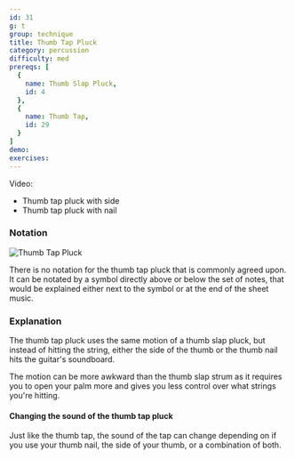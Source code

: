 ```yaml
---
id: 31
g: t
group: technique
title: Thumb Tap Pluck
category: percussion
difficulty: med
prereqs: [
  {
    name: Thumb Slap Pluck,
    id: 4
  },
  {
    name: Thumb Tap,
    id: 29
  }
]
demo: 
exercises:
---
```


Video:
- Thumb tap pluck with side
- Thumb tap pluck with nail

### Notation

![Thumb Tap Pluck]()

There is no notation for the thumb tap pluck that is commonly agreed upon. It can be notated by a symbol directly above or below the set of notes, that would be explained either next to the symbol or at the end of the sheet music.

### Explanation

The thumb tap pluck uses the same motion of a thumb slap pluck, but instead of hitting the string, either the side of the thumb or the thumb nail hits the guitar's <span class="tt" data-tip="the guitar's top, where the soundhole is located">soundboard</span>. 

The motion can be more awkward than the thumb slap strum as it requires you to open your palm more and gives you less control over what strings you're hitting.

#### Changing the sound of the thumb tap pluck

Just like the thumb tap, the sound of the tap can change depending on if you use your thumb nail, the side of your thumb, or a combination of both.